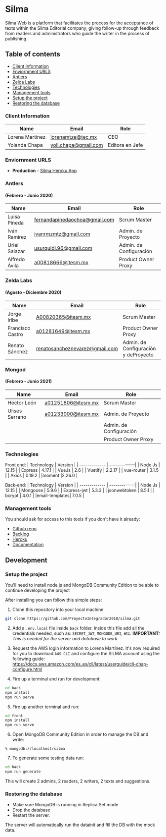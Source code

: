 # Silma

Silma Web is a platform that facilitates the process for the acceptance of texts within the Silma Editorial company, giving follow-up through feedback from readers and administrators who guide the writer in the process of publishing.

## Table of contents

* [Client Information](#Client-Information)
* [Enviornment URLS](#Enviornment-URLS)
* [Antlers](#Antlers)
* [Zelda Labs](#Zelda-Labs)
* [Technologies](#Technologies)
* [Management tools](#management-tools)
* [Setup the project](#setup-the-project)
* [Restoring the database](#restoring-the-database)


### Client Information

| Name               | Email                | Role             |
| ------------------ | -------------------- | ---------------- |
| Lorena Martínez    | lorenamtze@tec.mx    | CEO              |
| Yolanda Chapa      | yoli.chapa@gmail.com | Editora en Jefe  |


### Enviornment URLS

* **Production** - [Silma Heroku App](https://silma.herokuapp.com/)


### Antlers 
#### (Febrero - Junio 2020)

| Name           | Email                         | Role                    | 
| -------------- | ----------------------------- | ------------------------|
| Luisa Pineda   | fernandapinedaochoa@gmail.com | Scrum Master            |
| Iván Ramírez   | ivanrmzmtz@gmail.com          | Admin. de Proyecto      |
| Uriel Salazar  | usurquidi.96@gmail.com        | Admin. de Configuración |
| Alfredo Ávila  | a00818666@itesm.mx            | Product Owner Proxy     |


### Zelda Labs
#### (Agosto - Diciembre 2020)

| Name             | Email                          | Role                                 | 
| ---------------- | ------------------------------ | -------------------------------------|
| Jorge Iribe      | A00820365@itesm.mx             | Scrum Master                         |
| Francisco Castro | a01281649@itesm.mx             | Product Owner Proxy                  |
| Renato Sánchez    | renatosancheznevarez@gmail.com | Admin. de Configuración y deProyecto |

### Mongod 
#### (Febrero - Junio 2021)

| Name           | Email                         | Role                    | 
| -------------- | ----------------------------- | ------------------------|
| Héctor León    | a01251806@itesm.mx            | Scrum Master            |
| Ulises Serrano |  a01233000@itesm.mx           | Admin. de Proyecto      |
|                |                               | Admin. de Configuración |
|                |                               | Product Owner Proxy     |



### Technologies
Front end:
| Technology    | Version      |
| ------------- | -------------|
| Node Js       | 12.15        |
| Express       | 4.17.1       |
| VueJs         | 2.6          |
| Vuetify       | 2.2.17       |
| vue-router    | 3.1.5        |
| Axios         | 0.19.2       |
|moment         |2.26.0        |

Back-end:
| Technology    | Version      |
| ------------- | -------------|
| Node Js       | 12.15        |
| Mongoose      | 5.9.6        |
| Express-jwt   | 5.3.3        |
| jsonwebtoken  | 8.5.1        |
| bcrypt        | 4.0.1        |
|email-templates| 7.0.5        |

### Management tools

You should ask for access to this tools if you don't have it already:

* [Github repo](https://github.com/)
* [Backlog]()
* [Heroku](https://crowdfront-staging.herokuapp.com/)
* [Documentation](https://drive.com)

## Development

### Setup the project

You'll need to install node js and MongoDB Community Edition to be able to continue developing the project

After installing you can follow this simple steps:

1. Clone this repository into your local machine

```bash
git clone https://github.com/ProyectoIntegrador2018/silma.git
```

2. Add a `.env.local` file inside `back` folder. Inside this file add all the credentials needed, such as: `SECRET_JWT`, `MONGODB_URI`, etc.
<b>IMPORTANT: </b><i>This is needed for the server and database to work.</i>

3. Request the AWS login information to Lorena Martínez. It's now required for you to download `AWS CLI` and configure the SILMA account using the following guide: https://docs.aws.amazon.com/es_es/cli/latest/userguide/cli-chap-configure.html 

4. Fire up a terminal and run for development:

```bash
cd back
npm install
npm run serve
```

5. Fire up another terminal and run:
```bash
cd front
npm install
npm run serve
```

6. Open MongoDB Community Edition in order to manage the DB and write:

```
% mongodb://localhost/silma
```

7. To generate some testing data run:
```bash
cd back
npm run generate
```
This will create 2 admins, 2 readers, 2 writers, 2 texts and suggestions.

### Restoring the database

- Make sure MongoDB is running in Replica Set mode
- Drop the database
- Restart the server. 

The server will automatically run the datainit and fill the DB with the mock data.
